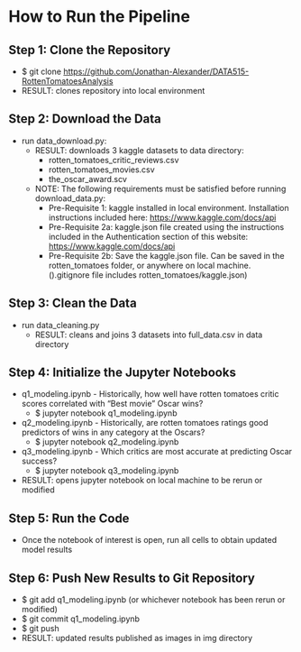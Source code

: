# How to Run the Pipeline

## Step 1: Clone the Repository
* $ git clone https://github.com/Jonathan-Alexander/DATA515-RottenTomatoesAnalysis
* RESULT: clones repository into local environment 

## Step 2: Download the Data
* run data_download.py:
    * RESULT: downloads 3 kaggle datasets to data directory:
        * rotten_tomatoes_critic_reviews.csv
        * rotten_tomatoes_movies.csv
        * the_oscar_award.scv
    * NOTE: The following requirements must be satisfied before running download_data.py:
        * Pre-Requisite 1: kaggle installed in local environment. Installation instructions included here: https://www.kaggle.com/docs/api
        * Pre-Requisite 2a: kaggle.json file created using the instructions included in the Authentication section of this website: https://www.kaggle.com/docs/api
        * Pre-Requisite 2b: Save the kaggle.json file. Can be saved in the rotten_tomatoes folder, or anywhere on local machine. ().gitignore file includes rotten_tomatoes/kaggle.json)

## Step 3: Clean the Data
* run data_cleaning.py
    * RESULT: cleans and joins 3 datasets into full_data.csv in data directory

## Step 4: Initialize the Jupyter Notebooks
* q1_modeling.ipynb - Historically, how well have rotten tomatoes critic scores correlated with “Best movie” Oscar wins?
    * $ jupyter notebook q1_modeling.ipynb
* q2_modeling.ipynb - Historically, are rotten tomatoes ratings good predictors of wins in any category at the Oscars?
    * $ jupyter notebook q2_modeling.ipynb
* q3_modeling.ipynb - Which critics are most accurate at predicting Oscar success?
    * $ jupyter notebook q3_modeling.ipynb
* RESULT: opens jupyter notebook on local machine to be rerun or modified

## Step 5: Run the Code
* Once the notebook of interest is open, run all cells to obtain updated model results

## Step 6: Push New Results to Git Repository
* $ git add q1_modeling.ipynb (or whichever notebook has been rerun or modified)
* $ git commit q1_modeling.ipynb
* $ git push
* RESULT: updated results published as images in img directory

